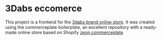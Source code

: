 # 3Dabs eccomerce

This project is a frontend for the [3dabs brand online store](https://dev-3dabs.netlify.app/). It was created using the commerceplate boilerplate, an excellent repository with a ready-made online store based on Shopify [zeon commerceplate](https://github.com/zeon-studio/commerceplate)
